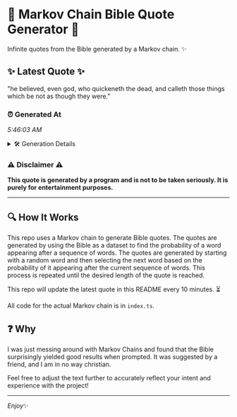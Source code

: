 # 📖 Markov Chain Bible Quote Generator 📖

Infinite quotes from the Bible generated by a Markov chain. ✨

## ✨ Latest Quote ✨
"he believed, even god, who quickeneth the dead, and calleth those things which be not as though they were."

### ⏰ Generated At
*5:46:03 AM*

<details>
    <summary>🛠️ Generation Details</summary>
    <p>
        <strong>🌱 Seed:</strong> he<br>
        <strong>🔄 Iterations:</strong> 18<br>
        <strong>📜 Context History:</strong><br>[ he ]: believed,<br>[ he, believed, ]: even<br>[ he, believed,, even ]: god,<br>[ he, believed,, even, god, ]: who<br>[ he, believed,, even, god,, who ]: quickeneth<br>[ he, believed,, even, god,, who, quickeneth ]: the<br>[ believed,, even, god,, who, quickeneth, the ]: dead,<br>[ even, god,, who, quickeneth, the, dead, ]: and<br>[ god,, who, quickeneth, the, dead,, and ]: calleth<br>[ who, quickeneth, the, dead,, and, calleth ]: those<br>[ quickeneth, the, dead,, and, calleth, those ]: things<br>[ the, dead,, and, calleth, those, things ]: which<br>[ dead,, and, calleth, those, things, which ]: be<br>[ and, calleth, those, things, which, be ]: not<br>[ calleth, those, things, which, be, not ]: as<br>[ those, things, which, be, not, as ]: though<br>[ things, which, be, not, as, though ]: they<br>[ which, be, not, as, though, they ]: were.<br>
    </p>
</details>

### ⚠️ Disclaimer ⚠️
**This quote is generated by a program and is not to be taken seriously. It is purely for entertainment purposes.**

---

## 🔍 How It Works

This repo uses a Markov chain to generate Bible quotes. The quotes are generated by using the Bible as a dataset to find the probability of a word appearing after a sequence of words. The quotes are generated by starting with a random word and then selecting the next word based on the probability of it appearing after the current sequence of words. This process is repeated until the desired length of the quote is reached.

This repo will update the latest quote in this README every 10 minutes. ⏳

All code for the actual Markov chain is in `index.ts`.

## ❓ Why

I was just messing around with Markov Chains and found that the Bible surprisingly yielded good results when prompted. 
It was suggested by a friend, and I am in no way christian.

Feel free to adjust the text further to accurately reflect your intent and experience with the project!

---

*Enjoy*✨
